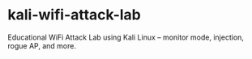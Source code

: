 # kali-wifi-attack-lab
Educational WiFi Attack Lab using Kali Linux – monitor mode, injection, rogue AP, and more.
